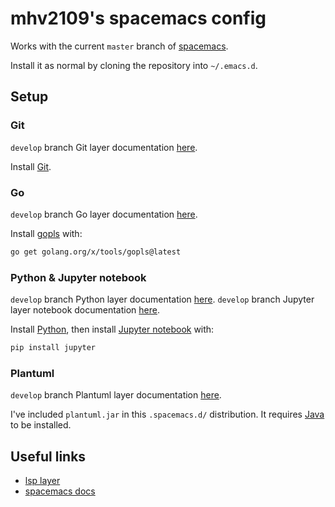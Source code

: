 # mhv2109's spacemacs config

Works with the current `master` branch of [spacemacs](https://www.spacemacs.org/).

Install it as normal by cloning the repository into `~/.emacs.d`.

## Setup

### Git

`develop` branch Git layer documentation [here](https://www.spacemacs.org/layers/+source-control/git/README.html).

Install [Git](https://git-scm.com/).

### Go

`develop` branch Go layer documentation [here](https://www.spacemacs.org/layers/+lang/go/README.html).

Install [gopls](https://github.com/golang/tools/blob/master/gopls/doc/user.md) with:
```sh
go get golang.org/x/tools/gopls@latest
```

### Python & Jupyter notebook

`develop` branch Python layer documentation [here](https://www.spacemacs.org/layers/+lang/python/README.html).
`develop` branch Jupyter layer notebook documentation [here](https://www.spacemacs.org/layers/+lang/ipython-notebook/README.html).

Install [Python](https://www.python.org/), then install [Jupyter notebook](https://jupyter.org/) with:
```sh
pip install jupyter
```

### Plantuml

`develop` branch Plantuml layer documentation [here](https://www.spacemacs.org/layers/+lang/plantuml/README.html).

I've included `plantuml.jar` in this `.spacemacs.d/` distribution.  It requires [Java](https://adoptopenjdk.net/) to be installed.

## Useful links
* [lsp layer](https://github.com/syl20bnr/spacemacs/tree/develop/layers/%2Btools/lsp#key-bindings)
* [spacemacs docs](https://www.spacemacs.org/doc/DOCUMENTATION.html)
